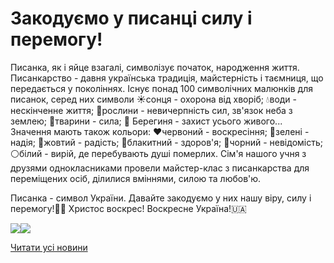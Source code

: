 # Закодуємо у писанці силу і перемогу!

Писанка, як і яйце взагалі, символізує початок, народження життя.
Писанкарство - давня українська традиція, майстерність і таємниця, що передається у поколіннях.
Існує понад 100 символічних малюнків для писанок, серед них символи
☀️сонця - охорона від хворіб;
💧води - нескінченне життя;
🥀рослини - невичерпність сил, зв'язок неба з землею;
🐶тварини - сила;
🤲 Берегиня - захист усього живого...
Значення мають також кольори:
❤️червоний - воскресіння;
💚зелені - надія;
💛жовтий - радість;
💙блакитний - здоров'я;
🖤чорний - невідомість;
⚪️білий - вирій, де перебувають душі померлих.
Сім'я нашого учня з друзями однокласниками провели майстер-клас з писанкарства для переміщених осіб, ділилися вміннями, силою та любов'ю.

Писанка - символ України. Давайте закодуємо у них нашу віру, силу і перемогу!💙💛
Христос воскрес! Воскресне Україна!🇺🇦


![](/images/blog/закодуємо-у-писанці-силу-і-перемогу/писанки.jpg)![](/images/blog/закодуємо-у-писанці-силу-і-перемогу/писанки.jpg)


[Читати усі новини](/news)


